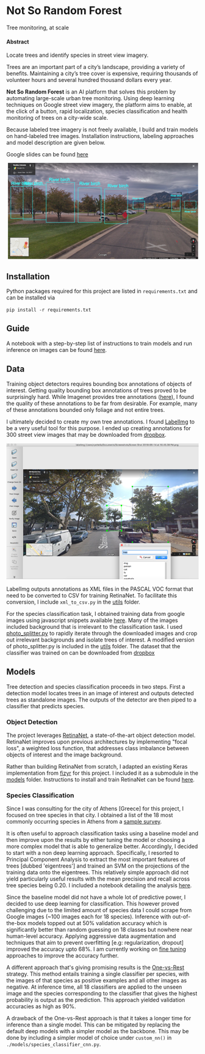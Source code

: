 # Not So Random Forest

Tree monitoring, at scale

#### Abstract  

Locate trees and identify species in street view imagery.

Trees are an important part of a city’s landscape, providing a variety of benefits. Maintaining a city’s tree cover is expensive, requiring thousands of volunteer hours and several hundred thousand dollars every year.

**Not So Random Forest** is an AI platform that solves this problem by automating large-scale urban tree monitoring. Using deep learning techniques on Google street view imagery, the platform aims to enable, at the click of a button, rapid localization, species classification and health monitoring of trees on a city-wide scale.

Because labeled tree imagery is not freely available, I build and train models on hand-labeled tree images. Installation instructions, labeling approaches and model description are given below.

Google slides can be found [here](http://bit.ly/notsorandomforest)


![Image](output_example.png)


## Installation

Python packages required for this project are listed in `requirements.txt` and can be installed via

`pip install -r requirements.txt`


## Guide

A notebook with a step-by-step list of instructions to train models and run inference on images can be found [here](guide.ipynb).

## Data

Training object detectors requires bounding box annotations of objects of interest. Getting quality bounding box annotations of trees proved to be surprisingly hard. While Imagenet provides tree annotations ([here](http://image-net.org/download-bboxes)), I found the quality of these annotations to be far from desirable. For example, many of these annotations bounded only foliage and not entire trees.

I ultimately decided to create my own tree annotations. I found [LabelImg](https://github.com/tzutalin/labelImg) to be a very useful tool for this purpose. I ended up creating annotations for 300 street view images that may be downloaded from [dropbox](https://www.dropbox.com/s/6p4n2bq1jkzzxnb/retinanet_images.zip?dl=0).


![Image](annotation_example.png)


LabelImg outputs annotations as XML files in the PASCAL VOC format that need to be converted to CSV for training RetinaNet. To facilitate this conversion, I include `xml_to_csv.py` in the [utils](utils) folder.

For the species classification task, I obtained training data from google images using javascript snippets available [here](https://www.pyimagesearch.com/2017/12/04/how-to-create-a-deep-learning-dataset-using-google-images/). Many of the images included background that is irrelevant to the classification task. I used [photo_splitter.py](https://github.com/dnouri/photo_splitter) to rapidly iterate through the downloaded images and crop out irrelevant backgrounds and isolate trees of interest. A modified version of photo_splitter.py is included in the [utils](utils) folder. The dataset that the classifier was trained on can be downloaded from [dropbox](https://www.dropbox.com/s/uchjflyy1pmobmy/species_images.zip?dl=0)


## Models

Tree detection and species classification proceeds in two steps. First a detection model locates trees in an image of interest and outputs detected trees as standalone images. The outputs of the detector are then piped to a classifier that predicts species.

### Object Detection

The project leverages [RetinaNet](https://arxiv.org/pdf/1708.02002.pdf), a state-of-the-art object detection model. RetinaNet improves upon previous architectures by implementing "focal loss", a weighted loss function, that addresses class imbalance between objects of interest and the image background.

Rather than building RetinaNet from scratch, I adapted an existing Keras implementation from [fizyr](https://github.com/fizyr/keras-retinanet) for this project. I included it as a submodule in the [models](models) folder. Instructions to install and train RetinaNet can be found [here](models/retinanet).

### Species Classification

Since I was consulting for the city of Athens [Greece] for this project, I focused on tree species in that city. I obtained a list of the 18 most commonly occurring species in Athens from a [sample survey](https://www.tandfonline.com/doi/abs/10.1080/03071375.1988.9756380).

It is often useful to approach classification tasks using a baseline model and then improve upon the results by either tuning the model or choosing a more complex model that is able to generalize better. Accordingly, I decided to start with a non deep learning approach. Specifically, I resorted to Principal Component Analysis to extract the most important features of trees [dubbed 'eigentrees'] and trained an SVM on the projections of the training data onto the eigentrees. This relatively simple approach did not yield particularly useful results with the mean precision and recall across tree species being 0.20. I included a notebook detailing the analysis [here](models/training/species_classifier_baseline_pca_svm.ipynb).

Since the baseline model did not have a whole lot of predictive power, I decided to use deep learning for classification. This however proved challenging due to the limited amount of species data I could scrape from Google images (~100 images each for 18 species). Inference with out-of-the-box models topped out at 50% validation accuracy which is significantly better than random guessing on 18 classes but nowhere near human-level accuracy. Applying aggressive data augmentation and techniques that aim to prevent overfitting [e.g: regularization, dropout] improved the accuracy upto 68%. I am currently working on [fine tuning](https://flyyufelix.github.io/2016/10/03/fine-tuning-in-keras-part1.html) approaches to improve the accuracy further.

A different approach that's giving promising results is the [One-vs-Rest](https://en.wikipedia.org/wiki/Multiclass_classification) strategy. This method entails training a single classifier per species, with the images of that species as positive examples and all other images as negative. At inference time, all 18 classifiers are applied to the unseen image and the species corresponding to the classifier that gives the highest probability is output as the prediction. This approach yielded validation accuracies as high as 90%.

A drawback of the One-vs-Rest approach is that it takes a longer time for inference than a single model. This can be mitigated by replacing the default deep models with a simpler model as the backbone. This may be done by including a simpler model of choice under `custom_nn()` in `./models/species_classifier_cnn.py`.
